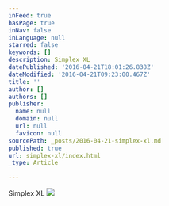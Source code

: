```yaml
---
inFeed: true
hasPage: true
inNav: false
inLanguage: null
starred: false
keywords: []
description: Simplex XL
datePublished: '2016-04-21T18:01:26.838Z'
dateModified: '2016-04-21T09:23:00.467Z'
title: ''
author: []
authors: []
publisher:
  name: null
  domain: null
  url: null
  favicon: null
sourcePath: _posts/2016-04-21-simplex-xl.md
published: true
url: simplex-xl/index.html
_type: Article

---
```

Simplex XL
![](https://the-grid-user-content.s3-us-west-2.amazonaws.com/5c28155f-0310-4d8c-bb24-7d2b7fb91821.jpg)